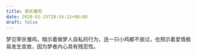 ```yaml
---
title: 宰杀雏鸡
date: 2020-02-15T20:54:12+08:00
draft: false
---
```


梦见宰杀雏鸡，暗示着做梦人自私的行为，连一只小鸡都不放过，也预示着爱情极易发生变故，因为梦者内心具有残忍性。